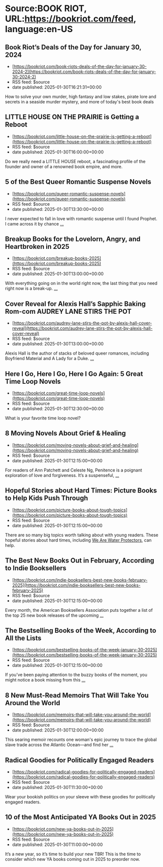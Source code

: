 # Source:BOOK RIOT, URL:https://bookriot.com/feed, language:en-US

## Book Riot’s Deals of the Day for January 30, 2024
 - [https://bookriot.com/book-riots-deals-of-the-day-for-january-30-2024-2](https://bookriot.com/book-riots-deals-of-the-day-for-january-30-2024-2)
 - RSS feed: $source
 - date published: 2025-01-30T16:21:31+00:00

How to solve your own murder, high fantasy and low stakes, pirate lore and secrets in a seaside murder mystery, and more of today's best book deals

## LITTLE HOUSE ON THE PRAIRIE is Getting a Reboot
 - [https://bookriot.com/little-house-on-the-prairie-is-getting-a-reboot](https://bookriot.com/little-house-on-the-prairie-is-getting-a-reboot)
 - RSS feed: $source
 - date published: 2025-01-30T16:00:00+00:00

Do we really need a LITTLE HOUSE reboot, a fascinating profile of the founder and owner of a renowned book empire, and more.

## 5 of the Best Queer Romantic Suspense Novels
 - [https://bookriot.com/queer-romantic-suspense-novels](https://bookriot.com/queer-romantic-suspense-novels)
 - RSS feed: $source
 - date published: 2025-01-30T13:30:00+00:00

I never expected to fall in love with romantic suspense until I found Prophet. I came across it by chance <a class="read-more" href="https://bookriot.com/queer-romantic-suspense-novels/">...</a>

## Breakup Books for the Lovelorn, Angry, and Heartbroken in 2025
 - [https://bookriot.com/breakup-books-2025](https://bookriot.com/breakup-books-2025)
 - RSS feed: $source
 - date published: 2025-01-30T13:00:00+00:00

With everything going on in the world right now, the last thing that you need right now is a break-up. <a class="read-more" href="https://bookriot.com/breakup-books-2025/">...</a>

## Cover Reveal for Alexis Hall’s Sapphic Baking Rom-com AUDREY LANE STIRS THE POT
 - [https://bookriot.com/audrey-lane-stirs-the-pot-by-alexis-hall-cover-reveal](https://bookriot.com/audrey-lane-stirs-the-pot-by-alexis-hall-cover-reveal)
 - RSS feed: $source
 - date published: 2025-01-30T13:00:00+00:00

Alexis Hall is the author of stacks of beloved queer romances, including Boyfriend Material and A Lady for a Duke. <a class="read-more" href="https://bookriot.com/audrey-lane-stirs-the-pot-by-alexis-hall-cover-reveal/">...</a>

## Here I Go, Here I Go, Here I Go Again: 5 Great Time Loop Novels
 - [https://bookriot.com/great-time-loop-novels](https://bookriot.com/great-time-loop-novels)
 - RSS feed: $source
 - date published: 2025-01-30T12:30:00+00:00

What is your favorite time loop novel?

## 8 Moving Novels About Grief & Healing
 - [https://bookriot.com/moving-novels-about-grief-and-healing](https://bookriot.com/moving-novels-about-grief-and-healing)
 - RSS feed: $source
 - date published: 2025-01-30T12:15:00+00:00

For readers of Ann Patchett and Celeste Ng, Penitence is a poignant exploration of love and forgiveness. It’s a suspenseful, <a class="read-more" href="https://bookriot.com/moving-novels-about-grief-and-healing/">...</a>

## Hopeful Stories about Hard Times: Picture Books to Help Kids Push Through
 - [https://bookriot.com/picture-books-about-tough-topics](https://bookriot.com/picture-books-about-tough-topics)
 - RSS feed: $source
 - date published: 2025-01-30T12:15:00+00:00

There are so many big topics worth talking about with young readers. These hopeful stories about hard times, including <a class="butter" title="Buy From Amazon" href="http://www.amazon.com/gp/product/1250203554/ref=as_li_tf_il?ie=UTF8&#38;tag=rnmgnewsletter-20&#38;linkCode=as2&#38;camp=217145&#38;creative=399349&#38;creativeASIN=1250203554" target="_blank" rel="nofollow noopener" data-title="We Are Water Protectors" data-publisher="Roaring Brook Press" data-releasedate="2020-03-17">We Are Water Protectors</a>, can help.

## The Best New Books Out in February, According to Indie Booksellers
 - [https://bookriot.com/indie-booksellers-best-new-books-february-2025](https://bookriot.com/indie-booksellers-best-new-books-february-2025)
 - RSS feed: $source
 - date published: 2025-01-30T12:15:00+00:00

Every month, the American Booksellers Association puts together a list of the top 25 new book releases of the upcoming <a class="read-more" href="https://bookriot.com/indie-booksellers-best-new-books-february-2025/">...</a>

## The Bestselling Books of the Week, According to All the Lists
 - [https://bookriot.com/bestselling-books-of-the-week-january-30-2025](https://bookriot.com/bestselling-books-of-the-week-january-30-2025)
 - RSS feed: $source
 - date published: 2025-01-30T12:15:00+00:00

If you&#8217;ve been paying attention to the buzzy books of the moment, you might notice a book missing from this <a class="read-more" href="https://bookriot.com/bestselling-books-of-the-week-january-30-2025/">...</a>

## 8 New Must-Read Memoirs That Will Take You Around the World
 - [https://bookriot.com/memoirs-that-will-take-you-around-the-world](https://bookriot.com/memoirs-that-will-take-you-around-the-world)
 - RSS feed: $source
 - date published: 2025-01-30T12:00:00+00:00

This searing memoir recounts one woman's epic journey to trace the global slave trade across the Atlantic Ocean—and find her <a class="read-more" href="https://bookriot.com/memoirs-that-will-take-you-around-the-world/">...</a>

## Radical Goodies for Politically Engaged Readers
 - [https://bookriot.com/radical-goodies-for-politically-engaged-readers](https://bookriot.com/radical-goodies-for-politically-engaged-readers)
 - RSS feed: $source
 - date published: 2025-01-30T11:30:00+00:00

Wear your bookish politics on your sleeve with these goodies for politically engaged readers.

## 10 of the Most Anticipated YA Books Out in 2025
 - [https://bookriot.com/new-ya-books-out-in-2025](https://bookriot.com/new-ya-books-out-in-2025)
 - RSS feed: $source
 - date published: 2025-01-30T11:00:00+00:00

It’s a new year, so it’s time to build your new TBR! This is the time to consider which new YA books coming out in 2025 to preorder now.

